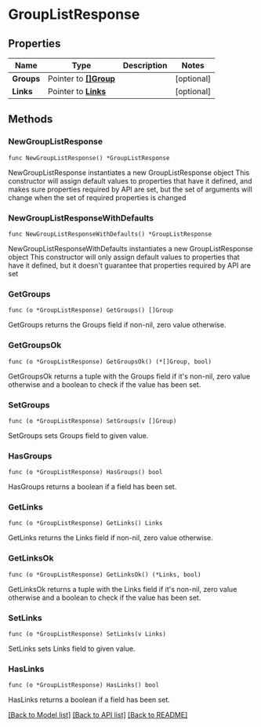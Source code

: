 # GroupListResponse

## Properties

Name | Type | Description | Notes
------------ | ------------- | ------------- | -------------
**Groups** | Pointer to [**[]Group**](Group.md) |  | [optional] 
**Links** | Pointer to [**Links**](Links.md) |  | [optional] 

## Methods

### NewGroupListResponse

`func NewGroupListResponse() *GroupListResponse`

NewGroupListResponse instantiates a new GroupListResponse object
This constructor will assign default values to properties that have it defined,
and makes sure properties required by API are set, but the set of arguments
will change when the set of required properties is changed

### NewGroupListResponseWithDefaults

`func NewGroupListResponseWithDefaults() *GroupListResponse`

NewGroupListResponseWithDefaults instantiates a new GroupListResponse object
This constructor will only assign default values to properties that have it defined,
but it doesn't guarantee that properties required by API are set

### GetGroups

`func (o *GroupListResponse) GetGroups() []Group`

GetGroups returns the Groups field if non-nil, zero value otherwise.

### GetGroupsOk

`func (o *GroupListResponse) GetGroupsOk() (*[]Group, bool)`

GetGroupsOk returns a tuple with the Groups field if it's non-nil, zero value otherwise
and a boolean to check if the value has been set.

### SetGroups

`func (o *GroupListResponse) SetGroups(v []Group)`

SetGroups sets Groups field to given value.

### HasGroups

`func (o *GroupListResponse) HasGroups() bool`

HasGroups returns a boolean if a field has been set.

### GetLinks

`func (o *GroupListResponse) GetLinks() Links`

GetLinks returns the Links field if non-nil, zero value otherwise.

### GetLinksOk

`func (o *GroupListResponse) GetLinksOk() (*Links, bool)`

GetLinksOk returns a tuple with the Links field if it's non-nil, zero value otherwise
and a boolean to check if the value has been set.

### SetLinks

`func (o *GroupListResponse) SetLinks(v Links)`

SetLinks sets Links field to given value.

### HasLinks

`func (o *GroupListResponse) HasLinks() bool`

HasLinks returns a boolean if a field has been set.


[[Back to Model list]](../README.md#documentation-for-models) [[Back to API list]](../README.md#documentation-for-api-endpoints) [[Back to README]](../README.md)



